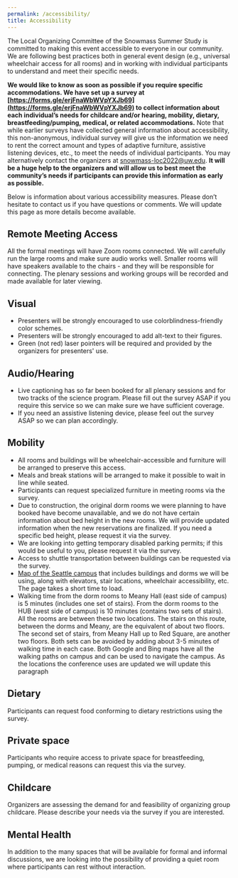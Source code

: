 ```yaml
---
permalink: /accessibility/
title: Accessibility
---
```


The Local Organizing Committee of the Snowmass Summer Study is committed to making this event accessible to everyone in our community. We are following best practices both in general event design (e.g., universal wheelchair access for all rooms) and in working with individual participants to understand and meet their specific needs.

**We would like to know as soon as possible if you require specific accommodations. We have set up a survey at [https://forms.gle/erjFnaWbWVpYXJb69](https://forms.gle/erjFnaWbWVpYXJb69) to collect information about each individual’s needs for childcare and/or hearing, mobility, dietary, breastfeeding/pumping, medical, or related accommodations.** Note that while earlier surveys have collected general information about accessibility, this non-anonymous, individual survey will give us the information we need to rent the correct amount and types of adaptive furniture, assistive listening devices, etc., to meet the needs of individual participants. You may alternatively contact the organizers at [snowmass-loc2022@uw.edu](mailto:snowmass-loc2022@uw.edu). **It will be a huge help to the organizers and will allow us to best meet the community’s needs if participants can provide this information as early as possible.**

Below is information about various accessibility measures. Please don’t hesitate to contact us if you have questions or comments. We will update this page as more details become available.

## Remote Meeting Access
All the formal meetings will have Zoom rooms connected. We will carefully run the large rooms and make sure audio works well. Smaller rooms will have speakers available to the chairs - and they will be responsible for connecting. The plenary sessions and working groups will be recorded and made available for later viewing.
 
## Visual
* Presenters will be strongly encouraged to use colorblindness-friendly color schemes.
* Presenters will be strongly encouraged to add alt-text to their figures.
* Green (not red) laser pointers will be required and provided by the organizers for presenters' use.
 
## Audio/Hearing
* Live captioning has so far been booked for all plenary sessions and for two tracks of the science program. Please fill out the survey ASAP if you require this service so we can make sure we have sufficient coverage.
* If you need an assistive listening device, please feel out the survey ASAP so we can plan accordingly.
 
## Mobility
* All rooms and buildings will be wheelchair-accessible and furniture will be arranged to preserve this access. 
* Meals and break stations will be arranged to make it possible to wait in line while seated. 
* Participants can request specialized furniture in meeting rooms via the survey.
* Due to construction, the original dorm rooms we were planning to have booked have become unavailable, and we do not have certain information about bed height in the new rooms. We will provide updated information when the new reservations are finalized. If you need a specific bed height, please request it via the survey.
* We are looking into getting temporary disabled parking permits; if this would be useful to you, please request it via the survey.
* Access to shuttle transportation between buildings can be requested via the survey.
* [Map of the Seattle campus](https://depts.washington.edu/ceogis/Public/Accessibility/Map) that includes buildings and dorms we will be using, along with elevators, stair locations, wheelchair accessibility, etc. The page takes a short time to load.
* Walking time from the dorm rooms to Meany Hall (east side of campus) is 5 minutes (includes one set of stairs). From the dorm rooms to the HUB (west side of campus) is 10 minutes (contains two sets of stairs). All the rooms are between these two locations. The stairs on this route, between the dorms and Meany, are the equivalent of about two floors. The second set of stairs, from Meany Hall up to Red Square, are another two floors. Both sets can be avoided by adding about 3-5 minutes of walking time in each case. Both Google and Bing maps have all the walking paths on campus and can be used to navigate the campus. As the locations the conference uses are updated we will update this paragraph
 
## Dietary
Participants can request food conforming to dietary restrictions using the survey.
 
## Private space
Participants who require access to private space for breastfeeding, pumping, or medical reasons can request this via the survey.
 
## Childcare
Organizers are assessing the demand for and feasibility of organizing group childcare. Please describe your needs via the survey if you are interested.
 
## Mental Health
In addition to the many spaces that will be available for formal and informal discussions, we are looking into the possibility of providing a quiet room where participants can rest without interaction.
